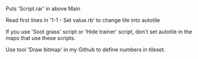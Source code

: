 Puts 'Script.rar' in above Main

Read first lines in '1-1 - Set value.rb' to change tile into autotile

If you use 'Soot grass' script or 'Hide trainer' script, don't set autotile in the maps that use these scripts.

Use tool 'Draw bitmap' in my Github to define numbers in tileset.
